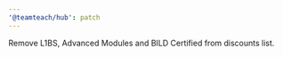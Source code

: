 ```yaml
---
'@teamteach/hub': patch
---
```


Remove L1BS, Advanced Modules and BILD Certified from discounts list.

